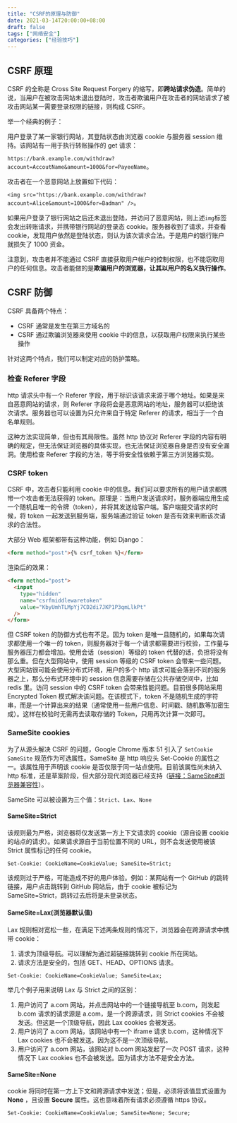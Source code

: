 ```yaml
---
title: "CSRF的原理与防御"
date: 2021-03-14T20:00:00+08:00
draft: false
tags: ["网络安全"]
categories: ["经验技巧"]
---
```


## CSRF 原理

CSRF 的全称是 Cross Site Request Forgery 的缩写，即**跨站请求伪造**。简单的说，当用户在被攻击网站未退出登陆时，攻击者欺骗用户在攻击者的网站请求了被攻击网站某一需要登录权限的链接，则构成 CSRF。

举一个经典的例子：

用户登录了某一家银行网站，其登陆状态由浏览器 cookie 与服务器 session 维持。该网站有一用于执行转账操作的 get 请求：

`https://bank.example.com/withdraw?account=AccoutName&amount=1000&for=PayeeName`。

攻击者在一个恶意网站上放置如下代码：

`<img src="https://bank.example.com/withdraw?account=Alice&amount=1000&for=Badman" />`。

如果用户登录了银行网站之后还未退出登陆，并访问了恶意网站，则上述`img`标签会发出转账请求，并携带银行网站的登录态 cookie。服务器收到了请求，并查看 cookie，发现用户依然是登陆状态，则认为该次请求合法。于是用户的银行账户就损失了 1000 资金。

注意到，攻击者并不能通过 CSRF 直接获取用户帐户的控制权限，也不能窃取用户的任何信息。攻击者能做的是**欺骗用户的浏览器，让其以用户的名义执行操作**。

## CSRF 防御

CSRF 具备两个特点：

- CSRF 通常是发生在第三方域名的
- CSRF 通过欺骗浏览器来使用 cookie 中的信息，以获取用户权限来执行某些操作

针对这两个特点，我们可以制定对应的防护策略。

### 检查 Referer 字段

http 请求头中有一个 Referer 字段，用于标识该请求来源于哪个地址。如果是来自恶意网站的请求，则 Referer 字段将会是恶意网站的地址，服务器可以拒绝该次请求。服务器也可以设置为只允许来自于特定 Referer 的请求，相当于一个白名单规则。

这种方法实现简单，但也有其局限性。虽然 http 协议对 Referer 字段的内容有明确的规定，但无法保证浏览器的具体实现，也无法保证浏览器自身是否没有安全漏洞。使用检查 Referer 字段的方法，等于将安全性依赖于第三方浏览器实现。

### CSRF token

CSRF 中，攻击者只能利用 cookie 中的信息。我们可以要求所有的用户请求都携带一个攻击者无法获得的 token。原理是：当用户发送请求时，服务器端应用生成一个随机且唯一的令牌（token），并将其发送给客户端。客户端提交请求的时候，将 token 一起发送到服务端，服务端通过验证 token 是否有效来判断该次请求的合法性。

大部分 Web 框架都带有这种功能，例如 Django：

```html
<form method="post">{% csrf_token %}</form>
```

渲染后的效果：

```html
<form method="post">
  <input
    type="hidden"
    name="csrfmiddlewaretoken"
    value="KbyUmhTLMpYj7CD2di7JKP1P3qmLlkPt"
  />
</form>
```

但 CSRF token 的防御方式也有不足。因为 token 是唯一且随机的，如果每次请求都使用一个唯一的 token，则服务器对于每一个请求都需要进行校验，工作量与服务器压力都会增加。使用会话（session）等级的 token 代替的话，负担将没有那么重。但在大型网站中，使用 session 等级的 CSRF token 会带来一些问题。大型网站很可能会使用分布式环境，用户的多个 http 请求可能会落到不同的服务器之上，那么分布式环境中的 session 信息需要存储在公共存储空间中，比如 redis 里。访问 session 中的 CSRF token 会带来性能问题。目前很多网站采用 Encrypted Token 模式解决该问题。在该模式下，token 不是随机生成的字符串，而是一个计算出来的结果（通常使用一些用户信息、时间戳、随机数等加密生成）。这样在校验时无需再去读取存储的 Token，只用再次计算一次即可。

### SameSite cookies

为了从源头解决 CSRF 的问题，Google Chrome 版本 51 引入了 `SetCookie SameSite` 规范作为可选属性。SameSite 是 http 响应头 Set-Cookie 的属性之一。该属性用于声明该 cookie 是否仅限于同一站点使用。目前该属性尚未纳入 http 标准，还是草案阶段，但大部分现代浏览器已经支持（[链接：SameSite#浏览器兼容性](https://developer.mozilla.org/zh-CN/docs/Web/HTTP/Headers/Set-Cookie/SameSite#%E6%B5%8F%E8%A7%88%E5%99%A8%E5%85%BC%E5%AE%B9%E6%80%A7)）。

SameSite 可以被设置为三个值：`Strict`、`Lax`、`None`

#### SameSite=Strict

该规则最为严格，浏览器将仅发送第一方上下文请求的 cookie（源自设置 cookie 的站点的请求）。如果请求源自于当前位置不同的 URL，则不会发送使用被该 Strict 属性标记的任何 cookie。

```raw
Set-Cookie: CookieName=CookieValue; SameSite=Strict;
```

该规则过于严格，可能造成不好的用户体验。例如：某网站有一个 GitHub 的跳转链接，用户点击跳转到 GitHub 网站后，由于 cookie 被标记为 SameSite=Strict，跳转过去后将是未登录状态。

#### SameSite=Lax(浏览器默认值)

Lax 规则相对宽松一些，在满足下述两条规则的情况下，浏览器会在跨源请求中携带 cookie：

1. 请求为顶级导航。可以理解为通过超链接跳转到 cookie 所在网站。
2. 请求方法是安全的，包括 GET、HEAD、OPTIONS 请求。

```raw
Set-Cookie: CookieName=CookieValue; SameSite=Lax;
```

举几个例子用来说明 Lax 与 Strict 之间的区别：

1. 用户访问了 a.com 网站，并点击网站中的一个链接导航至 b.com，则发起 b.com 请求的请求源是 a.com，是一个跨源请求，则 Strict cookies 不会被发送。但这是一个顶级导航，因此 Lax cookies 会被发送。
2. 用户访问了 a.com 网站，该网站中有一个 iframe 请求 b.com，这种情况下 Lax cookies 也不会被发送。因为这不是一次顶级导航。
3. 用户访问了 a.com 网站，该网站对 b.com 网站发起了一次 POST 请求，这种情况下 Lax cookies 也不会被发送。因为请求方法不是安全方法。

#### SameSite=None

cookie 将同时在第一方上下文和跨源请求中发送；但是，必须将该值显式设置为 **None** ，且设置 **Secure** 属性。这也意味着所有请求必须遵循 https 协议。

```raw
Set-Cookie: CookieName=CookieValue; SameSite=None; Secure;
```
